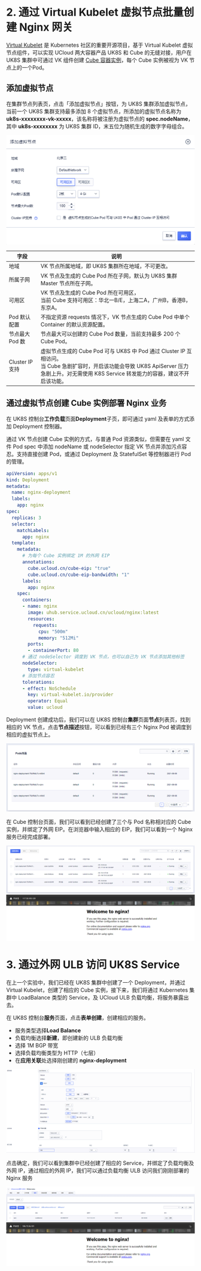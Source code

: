 # 2. 通过 Virtual Kubelet 虚拟节点批量创建 Nginx 网关

[Virtual Kubelet](https://virtual-kubelet.io/) 是 Kubernetes 社区的重要开源项目，基于 Virtual Kubelet 虚拟节点组件，可以实现 UCloud 两大容器产品 UK8S 和 Cube 的无缝对接，用户在 UK8S 集群中可通过 VK 组件创建 [Cube 容器实例](/cube/README)，每个 Cube 实例被视为 VK 节点上的一个Pod。

## 添加虚拟节点

在集群节点列表页，点击「添加虚拟节点」按钮，为 UK8S 集群添加虚拟节点，当前一个 UK8S 集群支持最多添加 8 个虚拟节点，所添加的虚拟节点名称为 **uk8s-xxxxxxxx-vk-xxxxx**，该名称将被注册为虚拟节点的 **spec.nodeName**，其中 **uk8s-xxxxxxxx** 为 UK8S 集群 ID，末五位为随机生成的数字字母组合。

![](../images/administercluster/vk_01.png)

| 字段 | 说明 |
|-----|-------|
|地域|VK 节点所属地域，即 UK8S 集群所在地域，不可更改。|
|所属子网|VK 节点及生成的 Cube Pod 所在子网，默认为 UK8S 集群 Master 节点所在子网。|
|可用区|VK 节点及生成的 Cube Pod 所在可用区，<br>当前 Cube 支持可用区：华北一B/E，上海二A，广州B，香港B，东京A。|
|Pod 默认配置|不指定资源 requests 情况下，VK 节点生成的 Cube Pod 中单个 Container 的默认资源配置。|
|节点最大 Pod 数|节点最大可以创建的 Cube Pod 数量，当前支持最多 200 个 Cube Pod。|
|Cluster IP 支持|虚拟节点生成的 Cube Pod 可与 UK8S 中 Pod 通过 Cluster IP 互相访问。<br>当 Cube 急剧扩容时，开启该功能会导致 UK8S ApiServer 压力急剧上升。对无需使用 K8S Service 转发能力的容器，建议不开启该功能。|

## 通过虚拟节点创建 Cube 实例部署 Nginx 业务

在 UK8S 控制台**工作负载**页面**Deployment**子页，即可通过 yaml 及表单的方式添加 Deployment 控制器。

通过 VK 节点创建 Cube 实例的方式，与普通 Pod 资源类似，但需要在 yaml 文件 Pod spec 中添加 nodeName 或 nodeSelector 指定 VK 节点并添加污点容忍。支持直接创建 Pod，或通过 Deployment 及 StatefulSet 等控制器进行 Pod 的管理。

```yaml
apiVersion: apps/v1
kind: Deployment
metadata:
  name: nginx-deployment
  labels:
    app: nginx
spec:
  replicas: 3
  selector:
    matchLabels:
      app: nginx
  template:
    metadata:
      # 为每个 Cube 实例绑定 1M 的外网 EIP
      annotations:
        cube.ucloud.cn/cube-eip: "true"
        cube.ucloud.cn/cube-eip-bandwidth: "1"
      labels:
        app: nginx
    spec:
      containers:
      - name: nginx
        image: uhub.service.ucloud.cn/ucloud/nginx:latest
        resources:
          requests:
            cpu: "500m"
            memory: "512Mi"
        ports:
        - containerPort: 80
      # 通过 nodeSelector 调度到 VK 节点，也可以自己为 VK 节点添加其他标签
      nodeSelector:
        type: virtual-kubelet  
      # 添加节点容忍
      tolerations:                               
      - effect: NoSchedule
        key: virtual-kubelet.io/provider
        operator: Equal
        value: ucloud
```

Deployment 创建成功后，我们可以在 UK8S 控制台**集群**页面**节点**列表页，找到相应的 VK 节点，点击**节点描述**按钮，可以看到已经有三个 Nginx Pod 被调度到相应的虚拟节点上。

![](../images/administercluster/vk_quick_01.png)

在 Cube 控制台页面，我们可以看到已经创建了三个与 Pod 名称相对应的 Cube 实例，并绑定了外网 EIP。在浏览器中输入相应的 EIP，我们可以看到一个 Nginx 服务已经完成部署。

![](../images/administercluster/vk_quick_02.png)
![](../images/administercluster/vk_quick_03.png)



# 3. 通过外网 ULB 访问 UK8S Service

在上一个实验中，我们已经在 UK8S 集群中创建了一个 Deployment，并通过 Virtual Kubelet，创建了相应的 Cube 实例，接下来，我们将通过 Kubernetes 集群中 LoadBalance 类型的 Service，及 UCloud ULB 负载均衡，将服务暴露出去。

在 UK8S 控制台**服务**页面，点击**表单创建**，创建相应的服务。

* 服务类型选择**Load Balance**
* 负载均衡选择**新建**，即创建新的 ULB 负载均衡
* 选择 1M BGP 带宽
* 选择负载均衡类型为 HTTP（七层）
* 在**应用关联**处选择刚创建的 **nginx-deployment**

![](../images/administercluster/vk_quick_04.png)

点击确定，我们可以看到集群中已经创建了相应的 Service，并绑定了负载均衡及外网 IP，通过相应的外网 IP，我们可以通过负载均衡 ULB 访问我们刚刚部署的 Nginx 服务

![](../images/administercluster/vk_quick_05.png)
![](../images/administercluster/vk_quick_06.png)